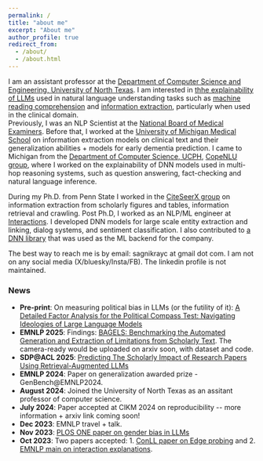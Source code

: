 ```yaml
---
permalink: /
title: "about me"
excerpt: "About me"
author_profile: true
redirect_from: 
  - /about/
  - /about.html
---
```


I am an assistant professor at the [Department of Computer Science and Engineering, University of North Texas](https://computerscience.engineering.unt.edu/). I am interested in [thhe explainability of LLMs](https://dl.acm.org/doi/pdf/10.1145/3529755) used in natural language understanding tasks such as [machine reading comprehension](https://web.stanford.edu/~jurafsky/slp3/old_oct19/25.pdf) and [information extraction](https://home.cs.colorado.edu/~martin/csci5417/ie-chapter.pdf), particularly when used in the clinical domain.    
Previously, I was an NLP Scientist at the [National Board of Medical Examiners](https://www.nbme.org/). Before that, I worked at the [University of Michigan Medical School](https://medschool.umich.edu/) on information extraction models on clinical text and their generalization abilities + models for early dementia prediction. I came to Michigan from the [Department of Computer Science, UCPH](https://di.ku.dk/), [CopeNLU group](https://www.copenlu.com/), where I worked on the explainability of DNN models used in multi-hop reasoning systems, such as question answering, fact-checking and natural language inference.
 
During my Ph.D. from Penn State I worked in the [CiteSeerX group](https://citeseerx.ist.psu.edu/index;jsessionid=DDB8AF927F0F126F814EB950D1ACB826) on information extraction from scholarly figures and tables, information retrieval and crawling. Post Ph.D, I worked as an NLP/ML engineer at [Interactions](https://interactions.com). I developed DNN models for large scale entity extraction and linking, dialog systems, and sentiment classification. I also contributed to [a DNN library](https://github.com/dpressel/baseline) that was used as the ML backend for the company.


The best way to reach me is by email: sagnikrayc at gmail dot com. I am not on any social media (X/bluesky/Insta/FB). The linkedin profile is not maintained.


### News
- **Pre-print**: On measuring political bias in LLMs (or the futility of it): [A Detailed Factor Analysis for the Political Compass Test: Navigating Ideologies of Large Language Models](https://arxiv.org/pdf/2506.22493)
- **EMNLP 2025**: Findings: [BAGELS: Benchmarking the Automated Generation and Extraction of Limitations from Scholarly Text](https://arxiv.org/pdf/2505.18207). The camera-ready would be uploaded on arxiv soon, with dataset and code.
- **SDP@ACL 2025**: [Predicting The Scholarly Impact of Research Papers Using Retrieval-Augmented LLMs](https://aclanthology.org/2025.sdp-1.11/)
- **EMNLP 2024**: Paper on generalization awarded prize - GenBench@EMNLP2024.
- **August 2024**: Joined the University of North Texas as an assitant professor of computer science.
- **July 2024**: Paper accepted at CIKM 2024 on reproducibility -- more information + arxiv link coming soon!
- **Dec 2023**: EMNLP travel + talk.
- **Nov 2023**: [PLOS ONE paper on gender bias in LLMs](https://journals.plos.org/plosone/article?id=10.1371/journal.pone.0277640)
- **Oct 2023**: Two papers accepted: 1. [ConLL paper on Edge probing](https://arxiv.org/pdf/2310.13856.pdf) and 2. [EMNLP main on interaction explanations](https://arxiv.org/pdf/2310.13506.pdf).
